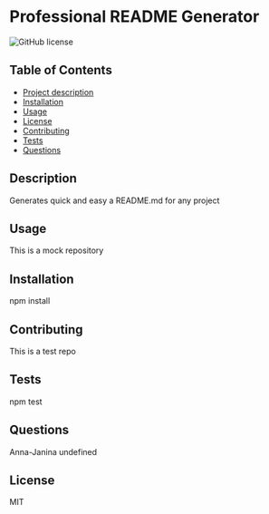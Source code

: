 
# Professional README Generator

![GitHub license](https://img.shields.io/badge/license-MIT-blue.svg)


## Table of Contents
- [Project description](#Description)
- [Installation](#Installation)
- [Usage](#Usage)
- [License](#License)
- [Contributing](#Contributing)
- [Tests](#Tests)
- [Questions](#Questions)

## Description
Generates quick and easy a README.md for any project

## Usage
This is a mock repository

## Installation
npm install

## Contributing
This is a test repo

## Tests
npm test

## Questions
Anna-Janina
undefined

## License
MIT

